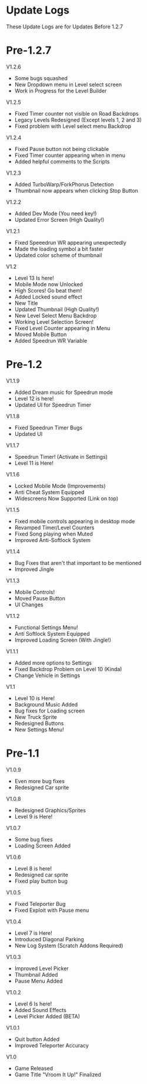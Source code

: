 # Update Logs

These Update Logs are for Updates Before 1.2.7

# Pre-1.2.7

V1.2.6

- Some bugs squashed
- New Dropdown menu in Level select screen
- Work in Progress for the Level Builder

V1.2.5

- Fixed Timer counter not visible on Road Backdrops
- Legacy Levels Redesigned (Except levels 1, 2 and 3)
- Fixed problem with Level select menu Backdrop

V1.2.4

- Fixed Pause button not being clickable
- Fixed Timer counter appearing when in menu
- Added helpful comments to the Scripts

V1.2.3

- Added TurboWarp/ForkPhorus Detection
- Thumbnail now appears when clicking Stop Button

V1.2.2

- Added Dev Mode (You need key!)
- Updated Error Screen (High Quality!)

V1.2.1

- Fixed Speeedrun WR appearing unexpectedly
- Made the loading symbol a bit faster
- Updated color scheme of thumbnail

V1.2

- Level 13 Is here!
- Mobile Mode now Unlocked
- High Scores! Go beat them!
- Added Locked sound effect
- New Title
- Updated Thumbnail (High Quality!)
- New Level Select Menu Backdrop
- Working Level Selection Screen!
- Fixed Level Counter appearing in Menu
- Moved Mobile Button
- Added Speedrun WR Variable

# Pre-1.2

V1.1.9

- Added Dream music for Speedrun mode
- Level 12 is here!
- Updated UI for Speedrun Timer

V1.1.8

- Fixed Speedrun Timer Bugs
- Updated UI

V1.1.7

- Speedrun Timer! (Activate in Settings)
- Level 11 is Here!

V1.1.6

- Locked Mobile Mode (Improvements)
- Anti Cheat System Equipped
- Widescreens Now Supported (Link on top)

V1.1.5

- Fixed mobile controls appearing in desktop mode
- Revamped Timer/Level Counters
- Fixed Song playing when Muted
- Improved Anti-Softlock System

V1.1.4

- Bug Fixes that aren't that important to be mentioned
- Improved Jingle

V1.1.3

- Mobile Controls!
- Moved Pause Button
- UI Changes

V1.1.2

- Functional Settings Menu!
- Anti Softlock System Equipped
- Improved Loading Screen (With Jingle!)

V1.1.1

- Added more options to Settings
- Fixed Backdrop Problem on Level 10 (Kinda)
- Change Vehicle in Settings

V1.1

- Level 10 is Here!
- Background Music Added
- Bug fixes for Loading screen
- New Truck Sprite
- Redesigned Buttons
- New Settings Menu!

# Pre-1.1

V1.0.9

- Even more bug fixes
- Redesigned Car sprite

V1.0.8

- Redesigned Graphics/Sprites
- Level 9 is Here!

V1.0.7

- Some bug fixes
- Loading Screen Added

V1.0.6

- Level 8 is here!
- Redesigned car sprite
- Fixed play button bug

V1.0.5

- Fixed Teleporter Bug
- Fixed Exploit with Pause menu

V1.0.4

- Level 7 is Here!
- Introduced Diagonal Parking
- New Log System (Scratch Addons Required)

V1.0.3

- Improved Level Picker
- Thumbnail Added
- Pause Menu Added

V1.0.2

- Level 6 Is here!
- Added Sound Effects
- Level Picker Added (BETA)

V1.0.1

- Quit button Added
- Improved Teleporter Accuracy

V1.0

- Game Released
- Game Title "Vroom It Up!" Finalized
